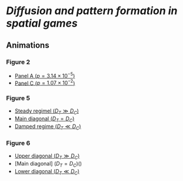 # *Diffusion and pattern formation in spatial games*

## Animations

### Figure 2

- [Panel A ($`p=3.14 \times 10^{-5}`$)](https://github.com/champagnealexandre/DiffusionPattern/blob/main/anims/fig2/MS20_anim_000003.gif)
- [Panel C ($`p=1.07 \times 10^{-2}`$)](https://github.com/champagnealexandre/DiffusionPattern/blob/main/anims/fig2/MS20_anim_000009.gif)

### Figure 5

- [Steady regimel ($D_T \gg D_C$)]()
- [Main diagonal ($D_T=D_C$)](https://github.com/champagnealexandre/DiffusionPattern/blob/main/anims/fig5/MS02_DC%3D1e-04_DT%3D1e-04_animation.mp4)
- [Damped regime ($D_T \ll D_C$)](https://github.com/champagnealexandre/DiffusionPattern/blob/main/anims/fig5/MS02_DC%3D1e-04_DT%3D1e-07_animation.mp4)

### Figure 6

- [Upper diagonal ($D_T \gg D_C$)](https://github.com/champagnealexandre/DiffusionPattern/blob/main/anims/fig6/MS28_anim_000028.gif)
- [Main diagonal] ($D_T=D_C$)()
- [Lower diagonal ($D_T \ll D_C$)](https://github.com/champagnealexandre/DiffusionPattern/blob/main/anims/fig6/MS28_anim_000082.gif)
